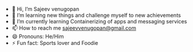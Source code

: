 - 👋 Hi, I’m Sajeev venugopan
- 👀 I’m learning new things and challenge myself to new achievements
- 🌱 I’m currently learning Containerizing of apps and messaging services
- 📫 How to reach me sajeevvenugopan@gmail.com
- 😄 Pronouns: He/Him
- ⚡ Fun fact: Sports lover and Foodie

<!---
sajeevvenugopan/sajeevvenugopan is a ✨ special ✨ repository because its `README.md` (this file) appears on your GitHub profile.
You can click the Preview link to take a look at your changes.
--->
